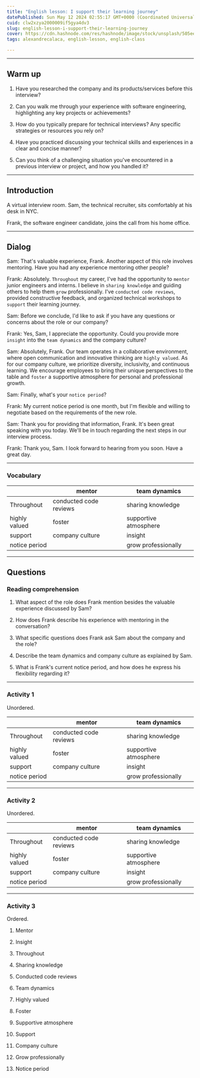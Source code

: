 ```yaml
---
title: "English lesson: I support their learning journey"
datePublished: Sun May 12 2024 02:55:17 GMT+0000 (Coordinated Universal Time)
cuid: clw2xzya2000009if5gya4dv3
slug: english-lesson-i-support-their-learning-journey
cover: https://cdn.hashnode.com/res/hashnode/image/stock/unsplash/505eectW54k/upload/024f46bdbccb1e4ca793003bfa77e8cc.jpeg
tags: alexandrecalaca, english-lesson, english-class

---
```


---

## Warm up

1. Have you researched the company and its products/services before this interview?
    
2. Can you walk me through your experience with software engineering, highlighting any key projects or achievements?
    
3. How do you typically prepare for technical interviews? Any specific strategies or resources you rely on?
    
4. Have you practiced discussing your technical skills and experiences in a clear and concise manner?
    
5. Can you think of a challenging situation you've encountered in a previous interview or project, and how you handled it?
    

---

## Introduction

A virtual interview room. Sam, the technical recruiter, sits comfortably at his desk in NYC.

Frank, the software engineer candidate, joins the call from his home office.

---

## Dialog

Sam: That's valuable experience, Frank. Another aspect of this role involves mentoring. Have you had any experience mentoring other people?

Frank: Absolutely. `Throughout` my career, I've had the opportunity to `mentor` junior engineers and interns. I believe in `sharing knowledge` and guiding others to help them `grow` professionally. I've `conducted code reviews`, provided constructive feedback, and organized technical workshops to `support` their learning journey.

Sam: Before we conclude, I'd like to ask if you have any questions or concerns about the role or our company?

Frank: Yes, Sam, I appreciate the opportunity. Could you provide more `insight` into the `team dynamics` and the company culture?

Sam: Absolutely, Frank. Our team operates in a collaborative environment, where open communication and innovative thinking are `highly valued`. As for our company culture, we prioritize diversity, inclusivity, and continuous learning. We encourage employees to bring their unique perspectives to the table and `foster` a supportive atmosphere for personal and professional growth.

Sam: Finally, what's your `notice period`?

Frank: My current notice period is one month, but I'm flexible and willing to negotiate based on the requirements of the new role.

Sam: Thank you for providing that information, Frank. It's been great speaking with you today. We'll be in touch regarding the next steps in our interview process.

Frank: Thank you, Sam. I look forward to hearing from you soon. Have a great day.

---

### Vocabulary

|  | mentor | team dynamics |
| --- | --- | --- |
| Throughout | conducted code reviews | sharing knowledge |
| highly valued | foster | supportive atmosphere |
| support | company culture | insight |
| notice period |  | grow professionally |

---

## Questions

### Reading comprehension

1. What aspect of the role does Frank mention besides the valuable experience discussed by Sam?
    
2. How does Frank describe his experience with mentoring in the conversation?
    
3. What specific questions does Frank ask Sam about the company and the role?
    
4. Describe the team dynamics and company culture as explained by Sam.
    
5. What is Frank's current notice period, and how does he express his flexibility regarding it?
    

---

### Activity 1

Unordered.

|  | mentor | team dynamics |
| --- | --- | --- |
| Throughout | conducted code reviews | sharing knowledge |
| highly valued | foster | supportive atmosphere |
| support | company culture | insight |
| notice period |  | grow professionally |

---

### Activity 2

Unordered.

|  | mentor | team dynamics |
| --- | --- | --- |
| Throughout | conducted code reviews | sharing knowledge |
| highly valued | foster | supportive atmosphere |
| support | company culture | insight |
| notice period |  | grow professionally |

---

### Activity 3

Ordered.

1. Mentor
    
2. Insight
    
3. Throughout
    
4. Sharing knowledge
    
5. Conducted code reviews
    
6. Team dynamics
    
7. Highly valued
    
8. Foster
    
9. Supportive atmosphere
    
10. Support
    
11. Company culture
    
12. Grow professionally
    
13. Notice period